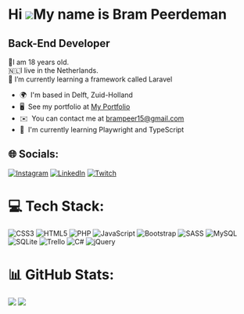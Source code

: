 Hi ![](https://user-images.githubusercontent.com/18350557/176309783-0785949b-9127-417c-8b55-ab5a4333674e.gif)My name is Bram Peerdeman
======================================================================================================================================

Back-End Developer
--------------------

💯I am 18 years old. <br>
🇳🇱I live in the Netherlands. <br> 
🌱 I’m currently learning a framework called Laravel

*   🌍  I'm based in Delft, Zuid-Holland
*   🖥️  See my portfolio at [My Portfolio](https://87268.stu.sd-lab.nl/Portfolio/)
*   ✉️  You can contact me at [brampeer15@gmail.com](mailto:brampeer15@gmail.com)
*   🧠  I'm currently learning Playwright and TypeScript

## 🌐 Socials:
[![Instagram](https://img.shields.io/badge/Instagram-%23E4405F.svg?logo=Instagram&logoColor=white)](https://instagram.com/brampr__) [![LinkedIn](https://img.shields.io/badge/LinkedIn-%230077B5.svg?logo=linkedin&logoColor=white)](https://www.linkedin.com/in/bram-peerdeman-8a52a122b/) [![Twitch](https://img.shields.io/badge/Twitch-%239146FF.svg?logo=Twitch&logoColor=white)](https://twitch.tv/deaszyy) 

# 💻 Tech Stack:
![CSS3](https://img.shields.io/badge/css3-%231572B6.svg?style=for-the-badge&logo=css3&logoColor=white) ![HTML5](https://img.shields.io/badge/html5-%23E34F26.svg?style=for-the-badge&logo=html5&logoColor=white) ![PHP](https://img.shields.io/badge/php-%23777BB4.svg?style=for-the-badge&logo=php&logoColor=white) ![JavaScript](https://img.shields.io/badge/javascript-%23323330.svg?style=for-the-badge&logo=javascript&logoColor=%23F7DF1E) ![Bootstrap](https://img.shields.io/badge/bootstrap-%23563D7C.svg?style=for-the-badge&logo=bootstrap&logoColor=white) ![SASS](https://img.shields.io/badge/SASS-hotpink.svg?style=for-the-badge&logo=SASS&logoColor=white) ![MySQL](https://img.shields.io/badge/mysql-%2300f.svg?style=for-the-badge&logo=mysql&logoColor=white) ![SQLite](https://img.shields.io/badge/sqlite-%2307405e.svg?style=for-the-badge&logo=sqlite&logoColor=white) ![Trello](https://img.shields.io/badge/Trello-%23026AA7.svg?style=for-the-badge&logo=Trello&logoColor=white) ![C#](https://img.shields.io/badge/c%23-%23239120.svg?style=for-the-badge&logo=c-sharp&logoColor=white) ![jQuery](https://img.shields.io/badge/jquery-%230769AD.svg?style=for-the-badge&logo=jquery&logoColor=white) 
# 📊 GitHub Stats:
![](https://github-readme-stats.vercel.app/api?username=BramPeerdeman&theme=midnight-purple&hide_border=false&include_all_commits=true&count_private=true)
![](https://github-readme-stats.vercel.app/api/top-langs/?username=BramPeerdeman&theme=midnight-purple&hide_border=false&include_all_commits=true&count_private=true&layout=compact)
